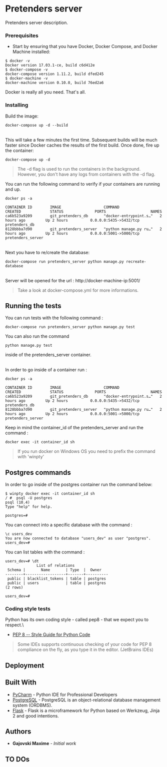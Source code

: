 # Pretenders server

Pretenders server description.

### Prerequisites

- Start by ensuring that you have Docker, Docker Compose, and Docker Machine installed:

```
$ docker -v
Docker version 17.03.1-ce, build c6d412e
$ docker-compose -v
docker-compose version 1.11.2, build dfed245
$ docker-machine -v
docker-machine version 0.10.0, build 76ed2a6
```

Docker is really all you need. That's all.

### Installing


Build the image:
```
docker-compose up -d --build
```

\
This will take a few minutes the first time. Subsequent builds will be much faster since 
Docker caches the results of the first build. Once done, fire up the container:
```
docker-compose up -d
```

> The -d flag is used to run the containers in the background.\
> However, you don't have any logs from containers with the -d flag.

You can run the following command to verify if your containers are running and up. 
```
docker ps -a

CONTAINER ID        IMAGE                   COMMAND                  CREATED             STATUS              PORTS                    NAMES
ca6b523a9209        git_pretenders_db       "docker-entrypoint.s…"   2 hours ago         Up 2 hours          0.0.0.0:5435->5432/tcp   pretenders_db
8128bbba7d90        git_pretenders_server   "python manage.py ru…"   2 hours ago         Up 2 hours          0.0.0.0:5001->5000/tcp   pretenders_server
```

\
Next you have to re/create the database:
```
docker-compose run pretenders_server python manage.py recreate-database
```

\
Server will be opened for the url : http://docker-machine-ip:5001/
> Take a look at docker-compose.yml for more informations.
 
## Running the tests

You can run tests with the following command : 
```
docker-compose run pretenders_server python manage.py test
```
You can also run the command 
```
python manage.py test
```
inside of the pretenders_server container.

\
In order to go inside of a container run :
```
docker ps -a

CONTAINER ID        IMAGE                   COMMAND                  CREATED             STATUS              PORTS                    NAMES
ca6b523a9209        git_pretenders_db       "docker-entrypoint.s…"   2 hours ago         Up 2 hours          0.0.0.0:5435->5432/tcp   pretenders_db
8128bbba7d90        git_pretenders_server   "python manage.py ru…"   2 hours ago         Up 2 hours          0.0.0.0:5001->5000/tcp   pretenders_server
``` 

Keep in mind the container_id of the pretenders_server and run the command : 
```
docker exec -it container_id sh
``` 
> If you run docker on Windows OS you need to prefix the command with 'winpty'

## Postgres commands

In order to go inside of the postgres container run the command below: 
```
$ winpty docker exec -it container_id sh
/ #  psql -U postgres
psql (10.4)
Type "help" for help.

postgres=#
```

You can connect into a specific database with the command : 
```
\c users_dev
You are now connected to database "users_dev" as user "postgres".
users_dev=#
```

You can list tables with the command : 
```
users_dev=# \dt
              List of relations
 Schema |       Name       | Type  |  Owner
--------+------------------+-------+----------
 public | blacklist_tokens | table | postgres
 public | users            | table | postgres
(2 rows)

users_dev=#

```

### Coding style tests

Python has its own coding style - called pep8 - that we expect you to respect.\
 - [PEP 8 -- Style Guide for Python Code](https://www.python.org/dev/peps/pep-0008/)
 > Some IDEs supports continuous checking of your code for PEP 8 compliance on the fly, as you type it in the editor. (JetBrains IDEs)

## Deployment


## Built With

* [PyCharm](https://www.jetbrains.com/pycharm/) - Python IDE for Professional Developers
* [PostgreSQL](https://www.postgresql.org/) - PostgreSQL is an object-relational database management system 
(ORDBMS).
* [Flask](http://flask.pocoo.org/) - Flask is a microframework for Python based on Werkzeug, Jinja 2 and good intentions.

## Authors
* **Gajovski Maxime** - *Initial work* 

## TO DOs